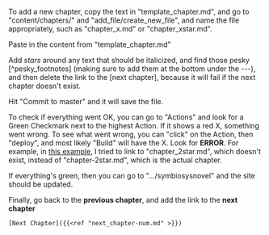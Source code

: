 To add a new chapter, copy the text in "template_chapter.md", and go to "content/chapters/" and "add_file/create_new_file", and name the file appropriately, such as "chapter_x.md" or "chapter_xstar.md".

Paste in the content from "template_chapter.md"

Add *stars* around any text that should be italicized, and find those pesky [^pesky_footnotes] (making sure to add them at the bottom under the ---), and then delete the link to the [next chapter], because it will fail if the next chapter doesn't exist.

Hit "Commit to master" and it will save the file.

To check if everything went OK, you can go to "Actions" and look for a Green Checkmark next to the highest Action.
If it shows a red X, something went wrong. 
To see what went wrong, you can "click" on the Action, then "deploy", and most likely "Build" will have the X.
Look for **ERROR**. For example, in [this example](https://github.com/rmflight/symbiosisnovel/runs/835999635?check_suite_focus=true#step:5:10), I tried to link to "chapter_2star.md", which doesn't exist, instead of "chapter-2star.md", which is the actual chapter.

If everything's green, then you can go to ".../symbiosysnovel" and the site should be updated.

Finally, go back to the **previous chapter**, and add the link to the **next chapter**

```
[Next Chapter]({{<ref "next_chapter-num.md" >}})
```